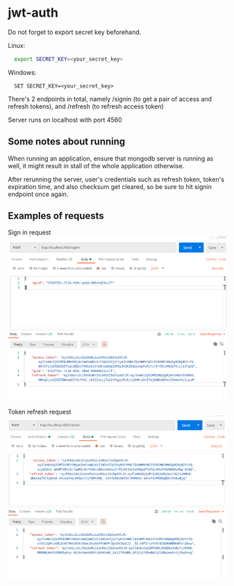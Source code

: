 # jwt-auth

Do not forget to export secret key beforehand.

Linux:
```bash
  export SECRET_KEY=<your_secret_key>
```
Windows:
```batch
  SET SECRET_KEY=<your_secret_key>
```

There's 2 endpoints in total, namely /signin (to get a pair of access and refresh tokens), and /refresh (to refresh access token)

Server runs on localhost with port 4560

## Some notes about running

When running an application, ensure that mongodb server is running as well, it might result in stall of the whole application otherwise.

After rerunning the server, user's credentials such as refresh token, token's expiration time, and also checksum get cleared, so
be sure to hit signin endpoint once again.

## Examples of requests

Sign in request
![Alternative text](assets/signin_request.png)

Token refresh request
![Alternative text](assets/refresh_request.png)

